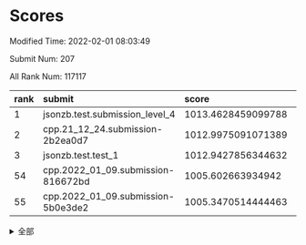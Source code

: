 # Scores

Modified Time: 2022-02-01 08:03:49

Submit Num: 207

All Rank Num: 117117

| rank |               submit               |       score        |       sigma        | pk_num |
| :--- | :--------------------------------- | :----------------- | :----------------- | :----- |
| 1    | jsonzb.test.submission_level_4     | 1013.4628459099788 | 0.8323153501527489 | 2264   |
| 2    | cpp.21_12_24.submission-2b2ea0d7   | 1012.9975091071389 | 0.8179413608883904 | 2264   |
| 3    | jsonzb.test.test_1                 | 1012.9427856344632 | 0.8151344858129262 | 2260   |
| 54   | cpp.2022_01_09.submission-816672bd | 1005.602663934942  | 0.7228098528104852 | 2267   |
| 55   | cpp.2022_01_09.submission-5b0e3de2 | 1005.3470514444463 | 0.7307277925520884 | 2264   |


<details>
<summary>全部</summary>

| rank |                 submit                 |       score        |       sigma        | pk_num |
| :--- | :------------------------------------- | :----------------- | :----------------- | :----- |
| 1    | jsonzb.test.submission_level_4         | 1013.4628459099788 | 0.8323153501527489 | 2264   |
| 2    | cpp.21_12_24.submission-2b2ea0d7       | 1012.9975091071389 | 0.8179413608883904 | 2264   |
| 3    | jsonzb.test.test_1                     | 1012.9427856344632 | 0.8151344858129262 | 2260   |
| 4    | gobigger.level_3.submission_level_3_35 | 1011.6651179052734 | 0.7795823427591746 | 2269   |
| 5    | gobigger.level_3.submission_level_3_25 | 1011.620625585003  | 0.7829689063286417 | 2265   |
| 6    | gobigger.level_3.submission_level_3_6  | 1011.4280188172534 | 0.7489073361438642 | 2266   |
| 7    | gobigger.level_3.submission_level_3_14 | 1011.0390220342309 | 0.7648531683571764 | 2263   |
| 8    | gobigger.level_3.submission_level_3_40 | 1010.932715955572  | 0.7590955696788839 | 2261   |
| 9    | gobigger.level_3.submission_level_3_36 | 1010.7419046917528 | 0.7761314949332311 | 2260   |
| 10   | gobigger.level_3.submission_level_3_18 | 1010.7050400290183 | 0.7437040447230974 | 2260   |
| 11   | gobigger.level_3.submission_level_3_39 | 1010.6863976375504 | 0.7680178420210495 | 2266   |
| 12   | gobigger.level_3.submission_level_3_34 | 1010.5922313924291 | 0.7547375739386114 | 2258   |
| 13   | gobigger.level_3.submission_level_3_5  | 1010.5354696918156 | 0.763249328103701  | 2262   |
| 14   | gobigger.level_3.submission_level_3_9  | 1010.5349872242017 | 0.7651335824079788 | 2262   |
| 15   | gobigger.level_3.submission_level_3_30 | 1010.4543253802702 | 0.7582224606268873 | 2271   |
| 16   | gobigger.level_3.submission_level_3_0  | 1010.4509724292571 | 0.7641827936609815 | 2256   |
| 17   | gobigger.level_3.submission_level_3_2  | 1010.381211932902  | 0.7780980807251046 | 2263   |
| 18   | gobigger.level_3.submission_level_3_15 | 1010.335238315546  | 0.7335849815287542 | 2265   |
| 19   | gobigger.level_3.submission_level_3_26 | 1010.3319621346496 | 0.768483727000869  | 2260   |
| 20   | gobigger.level_3.submission_level_3_49 | 1010.288221876687  | 0.7910200908647965 | 2264   |
| 21   | gobigger.level_3.submission_level_3_16 | 1010.2502352430369 | 0.7615848471153527 | 2264   |
| 22   | gobigger.level_3.submission_level_3_47 | 1010.1685410755199 | 0.730948427747596  | 2263   |
| 23   | gobigger.level_3.submission_level_3_33 | 1010.1672945720131 | 0.7628854396529346 | 2268   |
| 24   | gobigger.level_3.submission_level_3_42 | 1010.1484463654427 | 0.7546508891754191 | 2258   |
| 25   | gobigger.level_3.submission_level_3_23 | 1010.0351149206292 | 0.7778373634072793 | 2269   |
| 26   | gobigger.level_3.submission_level_3_31 | 1009.9864632007501 | 0.7761810172473165 | 2266   |
| 27   | gobigger.level_3.submission_level_3_20 | 1009.9775238345542 | 0.7492208044457981 | 2263   |
| 28   | gobigger.level_3.submission_level_3_48 | 1009.9140473079393 | 0.7411697276324625 | 2267   |
| 29   | gobigger.level_3.submission_level_3_43 | 1009.8317882717565 | 0.759894003532236  | 2262   |
| 30   | gobigger.level_3.submission_level_3_45 | 1009.8291161030672 | 0.7508305735179666 | 2266   |
| 31   | gobigger.level_3.submission_level_3_38 | 1009.8269921067131 | 0.771919519764944  | 2266   |
| 32   | gobigger.level_3.submission_level_3_32 | 1009.8065086941566 | 0.7473887774519836 | 2266   |
| 33   | gobigger.level_3.submission_level_3_27 | 1009.7107525932132 | 0.7500266866256275 | 2263   |
| 34   | gobigger.level_3.submission_level_3_4  | 1009.6948462395172 | 0.7342832891543787 | 2268   |
| 35   | gobigger.level_3.submission_level_3_12 | 1009.6903270236951 | 0.740396880035377  | 2269   |
| 36   | gobigger.level_3.submission_level_3_10 | 1009.5371571140419 | 0.7547029663251057 | 2265   |
| 37   | gobigger.level_3.submission_level_3_7  | 1009.4281595563665 | 0.7860956941596097 | 2267   |
| 38   | gobigger.level_3.submission_level_3_19 | 1009.3612062927108 | 0.7403051703911083 | 2261   |
| 39   | gobigger.level_3.submission_level_3_24 | 1009.3417618913085 | 0.7381417651141865 | 2259   |
| 40   | gobigger.level_3.submission_level_3_8  | 1009.2858828704881 | 0.7483266008659823 | 2263   |
| 41   | gobigger.level_3.submission_level_3_13 | 1009.2819273713692 | 0.7702442386943841 | 2260   |
| 42   | gobigger.level_3.submission_level_3_11 | 1009.2643240738055 | 0.7711166332228913 | 2267   |
| 43   | gobigger.level_3.submission_level_3_29 | 1009.2258429368937 | 0.753641038215243  | 2261   |
| 44   | gobigger.level_3.submission_level_3_1  | 1009.1834523560291 | 0.7476470892176681 | 2263   |
| 45   | gobigger.level_3.submission_level_3_46 | 1009.0736664100722 | 0.729566916560773  | 2267   |
| 46   | gobigger.level_3.submission_level_3_3  | 1009.0085017272373 | 0.7411138085703958 | 2263   |
| 47   | gobigger.level_3.submission_level_3_41 | 1008.9902159522778 | 0.7430024904791822 | 2267   |
| 48   | gobigger.level_3.submission_level_3_17 | 1008.8774491418563 | 0.7447820083104186 | 2258   |
| 49   | gobigger.level_3.submission_level_3_28 | 1008.8713800023835 | 0.7228204648303634 | 2265   |
| 50   | gobigger.level_3.submission_level_3_22 | 1008.7471683877478 | 0.7568457697649076 | 2266   |
| 51   | gobigger.level_3.submission_level_3_37 | 1008.7359095697167 | 0.7745553089811333 | 2265   |
| 52   | gobigger.level_3.submission_level_3_44 | 1008.4387619659049 | 0.749167709841853  | 2260   |
| 53   | gobigger.level_3.submission_level_3_21 | 1008.3691181093917 | 0.7442497851982915 | 2258   |
| 54   | cpp.2022_01_09.submission-816672bd     | 1005.602663934942  | 0.7228098528104852 | 2267   |
| 55   | cpp.2022_01_09.submission-5b0e3de2     | 1005.3470514444463 | 0.7307277925520884 | 2264   |
| 56   | gobigger.level_1.submission_level_1_47 | 1005.1070434449755 | 0.7262228747622553 | 2265   |
| 57   | gobigger.level_1.submission_level_1_17 | 1004.9363871051321 | 0.7033994987628196 | 2263   |
| 58   | gobigger.level_1.submission_level_1_21 | 1004.8825925118534 | 0.7322274018248257 | 2260   |
| 59   | gobigger.level_1.submission_level_1_32 | 1004.7075844967433 | 0.7268420970474596 | 2261   |
| 60   | gobigger.level_1.submission_level_1_1  | 1004.6693820843536 | 0.7231231633969474 | 2262   |
| 61   | gobigger.level_1.submission_level_1_33 | 1004.245383713523  | 0.7238933811195681 | 2264   |
| 62   | gobigger.level_1.submission_level_1_29 | 1004.1326509770976 | 0.7219360731790462 | 2265   |
| 63   | gobigger.level_1.submission_level_1_46 | 1003.8589645489866 | 0.7202796608052273 | 2264   |
| 64   | gobigger.level_1.submission_level_1_22 | 1003.8424530334574 | 0.7140749593920566 | 2264   |
| 65   | gobigger.level_1.submission_level_1_19 | 1003.8270680703918 | 0.715863619109036  | 2263   |
| 66   | gobigger.level_1.submission_level_1_48 | 1003.8034265129116 | 0.7234625071017231 | 2258   |
| 67   | gobigger.level_1.submission_level_1_40 | 1003.7317577771906 | 0.7266957801307513 | 2262   |
| 68   | gobigger.level_1.submission_level_1_2  | 1003.7269654681129 | 0.7159323265837353 | 2261   |
| 69   | gobigger.level_1.submission_level_1_6  | 1003.7151119076699 | 0.7124333620161218 | 2261   |
| 70   | gobigger.level_1.submission_level_1_34 | 1003.6787210293446 | 0.7301206321248794 | 2267   |
| 71   | gobigger.level_1.submission_level_1_9  | 1003.647730272241  | 0.7279475511134181 | 2261   |
| 72   | gobigger.level_1.submission_level_1_30 | 1003.6218148122451 | 0.7302150328941897 | 2256   |
| 73   | gobigger.level_1.submission_level_1_15 | 1003.5797755986378 | 0.7126733248875449 | 2263   |
| 74   | gobigger.level_1.submission_level_1_44 | 1003.5260007253235 | 0.7202591964190093 | 2261   |
| 75   | gobigger.level_1.submission_level_1_41 | 1003.5163711785111 | 0.7301900208385025 | 2264   |
| 76   | gobigger.level_1.submission_level_1_5  | 1003.5021376766823 | 0.7171193423059508 | 2269   |
| 77   | gobigger.level_1.submission_level_1_23 | 1003.4404647349952 | 0.7178139190826942 | 2258   |
| 78   | gobigger.level_1.submission_level_1_27 | 1003.4089535824639 | 0.7214988487788482 | 2262   |
| 79   | gobigger.level_1.submission_level_1_8  | 1003.3954521487393 | 0.7161130058610264 | 2262   |
| 80   | gobigger.level_1.submission_level_1_39 | 1003.3704435261034 | 0.7344290247543169 | 2263   |
| 81   | gobigger.level_1.submission_level_1_43 | 1003.345872439391  | 0.7150625736878826 | 2265   |
| 82   | gobigger.level_1.submission_level_1_20 | 1003.2965662219534 | 0.714638648178633  | 2262   |
| 83   | gobigger.level_1.submission_level_1_45 | 1003.2329018481962 | 0.7037050816166505 | 2262   |
| 84   | gobigger.level_1.submission_level_1_7  | 1003.1572305930216 | 0.7250484307547808 | 2269   |
| 85   | gobigger.level_1.submission_level_1_37 | 1003.1474339959807 | 0.7188930857222328 | 2264   |
| 86   | gobigger.level_1.submission_level_1_10 | 1003.0936186796212 | 0.7268250371821899 | 2265   |
| 87   | gobigger.level_1.submission_level_1_12 | 1002.9982677645946 | 0.7173694388792631 | 2263   |
| 88   | gobigger.level_1.submission_level_1_13 | 1002.9718602926055 | 0.7159749656069884 | 2268   |
| 89   | gobigger.level_1.submission_level_1_3  | 1002.9142405252344 | 0.7238900738165964 | 2264   |
| 90   | gobigger.level_1.submission_level_1_31 | 1002.8869910390707 | 0.7123756979780504 | 2261   |
| 91   | gobigger.level_1.submission_level_1_4  | 1002.8311184429824 | 0.7267676838618429 | 2261   |
| 92   | gobigger.level_1.submission_level_1_36 | 1002.8197206669034 | 0.716839706215072  | 2252   |
| 93   | gobigger.level_1.submission_level_1_42 | 1002.7959818055494 | 0.711618280452558  | 2263   |
| 94   | gobigger.level_1.submission_level_1_14 | 1002.7524102396849 | 0.7264799986877651 | 2262   |
| 95   | gobigger.level_1.submission_level_1_28 | 1002.6585900713366 | 0.7061998154261218 | 2260   |
| 96   | gobigger.level_1.submission_level_1_18 | 1002.6362058417446 | 0.7202598311720041 | 2265   |
| 97   | gobigger.level_1.submission_level_1_24 | 1002.5660435345968 | 0.7124795887550328 | 2271   |
| 98   | gobigger.level_1.submission_level_1_35 | 1002.4905040585348 | 0.7199459091826301 | 2259   |
| 99   | gobigger.level_1.submission_level_1_0  | 1002.4821476276664 | 0.7123149205485468 | 2264   |
| 100  | gobigger.level_1.submission_level_1_26 | 1002.3927085355019 | 0.7089669583958439 | 2262   |
| 101  | gobigger.level_1.submission_level_1_11 | 1002.3007289734085 | 0.7122873428732691 | 2262   |
| 102  | gobigger.level_1.submission_level_1_16 | 1002.2625581888046 | 0.7205771152767695 | 2262   |
| 103  | gobigger.level_1.submission_level_1_49 | 1001.7048567379774 | 0.7054028017344897 | 2259   |
| 104  | gobigger.level_1.submission_level_1_25 | 1001.6434657971631 | 0.7166610330761735 | 2266   |
| 105  | gobigger.level_1.submission_level_1_38 | 1001.3525836607556 | 0.7117220733994036 | 2266   |
| 106  | gobigger.random.submission_random_46   | 997.5782221814396  | 0.699800477035616  | 2264   |
| 107  | gobigger.random.submission_random_43   | 997.1293993083503  | 0.7021657178736935 | 2267   |
| 108  | gobigger.random.submission_random_16   | 997.1275547058714  | 0.7039232687624035 | 2264   |
| 109  | gobigger.random.submission_random_3    | 997.1056957347532  | 0.7117835699537637 | 2263   |
| 110  | gobigger.random.submission_random_36   | 996.7531014106995  | 0.7159575863645913 | 2263   |
| 111  | gobigger.random.submission_random_32   | 996.6266782489579  | 0.7064820644805784 | 2265   |
| 112  | gobigger.random.submission_random_21   | 996.6106696434434  | 0.7125090809283101 | 2263   |
| 113  | gobigger.random.submission_random_5    | 996.5886422076256  | 0.7065888431390868 | 2262   |
| 114  | gobigger.random.submission_random_24   | 996.5675932551801  | 0.7086431365790276 | 2267   |
| 115  | gobigger.random.submission_random_45   | 996.4992438447382  | 0.715200766217477  | 2262   |
| 116  | gobigger.random.submission_random_37   | 996.4669333484926  | 0.7185652641286382 | 2265   |
| 117  | gobigger.random.submission_random_23   | 996.4658624573143  | 0.7236571749774934 | 2265   |
| 118  | gobigger.random.submission_random_47   | 996.4161665450314  | 0.7176677850050753 | 2262   |
| 119  | gobigger.random.submission_random_14   | 996.3544521286827  | 0.706597360512154  | 2268   |
| 120  | gobigger.random.submission_random_38   | 996.2663190990443  | 0.716756371269231  | 2261   |
| 121  | gobigger.random.submission_random_40   | 996.1070879762972  | 0.7131701513363494 | 2265   |
| 122  | gobigger.random.submission_random_17   | 996.0815284406264  | 0.7078105420695917 | 2269   |
| 123  | gobigger.random.submission_random_27   | 996.0658492024563  | 0.721224613263125  | 2264   |
| 124  | gobigger.random.submission_random_8    | 996.0566493826419  | 0.7085147145028378 | 2262   |
| 125  | gobigger.random.submission_random_28   | 996.0506921158019  | 0.7091170750929008 | 2270   |
| 126  | gobigger.random.submission_random_26   | 995.9894833354931  | 0.7115878081394252 | 2266   |
| 127  | gobigger.random.submission_random_1    | 995.8970545482548  | 0.7055229084511673 | 2257   |
| 128  | gobigger.random.submission_random_20   | 995.8805976823944  | 0.7118980547443929 | 2264   |
| 129  | gobigger.random.submission_random_48   | 995.8474345122095  | 0.7084237896157339 | 2263   |
| 130  | gobigger.random.submission_random_6    | 995.8348220408227  | 0.716547377319301  | 2267   |
| 131  | gobigger.random.submission_random_49   | 995.7720277819211  | 0.7160918366517496 | 2260   |
| 132  | gobigger.random.submission_random_35   | 995.7474220681622  | 0.7154653928822201 | 2266   |
| 133  | gobigger.random.submission_random_10   | 995.7386132893274  | 0.7140520624796766 | 2259   |
| 134  | gobigger.random.submission_random_18   | 995.7024681165033  | 0.7021523403386652 | 2269   |
| 135  | gobigger.random.submission_random_4    | 995.5768367384368  | 0.703441050697369  | 2258   |
| 136  | gobigger.random.submission_random_41   | 995.4844047109112  | 0.7138955351473824 | 2266   |
| 137  | gobigger.random.submission_random_11   | 995.4632442814343  | 0.7205401643463072 | 2265   |
| 138  | gobigger.random.submission_random_44   | 995.3971997124264  | 0.7202964093796174 | 2261   |
| 139  | gobigger.random.submission_random_22   | 995.367311783542   | 0.7189483646185453 | 2261   |
| 140  | gobigger.random.submission_random_33   | 995.3628657236083  | 0.710194788436938  | 2264   |
| 141  | gobigger.random.submission_random_7    | 995.3538140680515  | 0.7227712085005622 | 2258   |
| 142  | gobigger.random.submission_random_2    | 995.3092448873897  | 0.7090916122593006 | 2260   |
| 143  | gobigger.random.submission_random_15   | 995.2861103696396  | 0.7190329619701908 | 2264   |
| 144  | gobigger.random.submission_random_31   | 995.1906674836163  | 0.7109034785340633 | 2258   |
| 145  | gobigger.random.submission_random_9    | 995.1320918526256  | 0.7189900499345908 | 2269   |
| 146  | gobigger.random.submission_random_42   | 995.1152018005632  | 0.7220471030350392 | 2261   |
| 147  | gobigger.random.submission_random_12   | 994.9967396292939  | 0.7118362882413768 | 2266   |
| 148  | gobigger.random.submission_random_30   | 994.9613961943834  | 0.722938907499859  | 2261   |
| 149  | gobigger.random.submission_random_29   | 994.8562483433005  | 0.7242696227766647 | 2260   |
| 150  | gobigger.random.submission_random_0    | 994.7936264877009  | 0.7158696227766813 | 2265   |
| 151  | gobigger.random.submission_random_19   | 994.787538322072   | 0.7015072935484435 | 2268   |
| 152  | gobigger.random.submission_random_34   | 994.6303140986207  | 0.7182354364226279 | 2266   |
| 153  | gobigger.random.submission_random_13   | 994.4852462412346  | 0.7112505404235425 | 2259   |
| 154  | gobigger.random.submission_random_39   | 994.4708721516039  | 0.7082262039354389 | 2262   |
| 155  | gobigger.random.submission_random_25   | 994.4508523645042  | 0.6989690160851286 | 2260   |
| 156  | gobigger.level_2.submission_level_2_43 | 994.1939033530791  | 0.7249040972709122 | 2265   |
| 157  | gobigger.level_2.submission_level_2_27 | 994.0495409440596  | 0.726443173320291  | 2262   |
| 158  | gobigger.level_2.submission_level_2_6  | 993.8736854495456  | 0.7372334685108501 | 2266   |
| 159  | gobigger.level_2.submission_level_2_47 | 993.8248127019101  | 0.7331164914126308 | 2261   |
| 160  | gobigger.level_2.submission_level_2_36 | 993.1851888543366  | 0.7386263768155361 | 2259   |
| 161  | gobigger.level_2.submission_level_2_38 | 993.1638191768915  | 0.7337632888152505 | 2265   |
| 162  | gobigger.level_2.submission_level_2_11 | 993.1558724057159  | 0.751625490459339  | 2264   |
| 163  | gobigger.level_2.submission_level_2_5  | 993.0600092754584  | 0.7411357868828948 | 2254   |
| 164  | gobigger.level_2.submission_level_2_45 | 993.0582872566293  | 0.7442049611983171 | 2262   |
| 165  | gobigger.level_2.submission_level_2_44 | 992.9258333579954  | 0.7245057280629179 | 2261   |
| 166  | gobigger.level_2.submission_level_2_37 | 992.9255264435542  | 0.735026915187303  | 2261   |
| 167  | gobigger.level_2.submission_level_2_9  | 992.9149754734376  | 0.745107587530287  | 2260   |
| 168  | gobigger.level_2.submission_level_2_31 | 992.8735521680926  | 0.7347739477692286 | 2265   |
| 169  | gobigger.level_2.submission_level_2_33 | 992.8060019796434  | 0.7473549057453437 | 2260   |
| 170  | gobigger.level_2.submission_level_2_18 | 992.6670842603111  | 0.7463912297124767 | 2265   |
| 171  | gobigger.level_2.submission_level_2_48 | 992.3956313329077  | 0.7272849317489509 | 2264   |
| 172  | gobigger.level_2.submission_level_2_14 | 992.334233830422   | 0.7360228138823238 | 2256   |
| 173  | gobigger.level_2.submission_level_2_12 | 992.2768163640155  | 0.7438933197008841 | 2265   |
| 174  | gobigger.level_2.submission_level_2_19 | 992.274472147313   | 0.7548157440023114 | 2257   |
| 175  | gobigger.level_2.submission_level_2_25 | 992.2696715901264  | 0.7242331673654891 | 2264   |
| 176  | gobigger.level_2.submission_level_2_26 | 992.2659292000545  | 0.7347678245457084 | 2266   |
| 177  | gobigger.level_2.submission_level_2_4  | 992.2481561555005  | 0.7511967765838492 | 2265   |
| 178  | gobigger.level_2.submission_level_2_21 | 992.24425051726    | 0.7439037876184861 | 2261   |
| 179  | gobigger.level_2.submission_level_2_2  | 992.2437677166548  | 0.745476391373362  | 2268   |
| 180  | gobigger.level_2.submission_level_2_49 | 992.1582590557784  | 0.7369503175997291 | 2263   |
| 181  | gobigger.level_2.submission_level_2_15 | 992.0579035034332  | 0.7347282922538857 | 2263   |
| 182  | gobigger.level_2.submission_level_2_39 | 991.950741827007   | 0.7570945316359973 | 2263   |
| 183  | gobigger.level_2.submission_level_2_40 | 991.9478119375135  | 0.754619556488924  | 2258   |
| 184  | gobigger.level_2.submission_level_2_41 | 991.9331230891268  | 0.7405668898925014 | 2266   |
| 185  | gobigger.level_2.submission_level_2_34 | 991.9100606499993  | 0.75684413239875   | 2261   |
| 186  | gobigger.level_2.submission_level_2_1  | 991.8440944440977  | 0.7361937994828825 | 2266   |
| 187  | gobigger.level_2.submission_level_2_35 | 991.837168014947   | 0.736491232994569  | 2262   |
| 188  | gobigger.level_2.submission_level_2_22 | 991.8348969190449  | 0.7327476331703681 | 2264   |
| 189  | gobigger.level_2.submission_level_2_8  | 991.6604932973453  | 0.7392089143758668 | 2264   |
| 190  | gobigger.level_2.submission_level_2_24 | 991.6370151229243  | 0.7546910627451879 | 2259   |
| 191  | gobigger.level_2.submission_level_2_46 | 991.5985385800401  | 0.7459811928443655 | 2261   |
| 192  | gobigger.level_2.submission_level_2_16 | 991.5906691802446  | 0.7354955862667663 | 2264   |
| 193  | gobigger.level_2.submission_level_2_23 | 991.5717480926912  | 0.7514634168432976 | 2264   |
| 194  | gobigger.level_2.submission_level_2_28 | 991.3368304748958  | 0.7673229209666818 | 2261   |
| 195  | gobigger.level_2.submission_level_2_29 | 991.2302989692045  | 0.7606286699416822 | 2263   |
| 196  | gobigger.level_2.submission_level_2_13 | 991.1862987692813  | 0.7694851649070511 | 2266   |
| 197  | gobigger.level_2.submission_level_2_30 | 991.1435702593332  | 0.7662093032845612 | 2263   |
| 198  | gobigger.level_2.submission_level_2_0  | 991.1190128681128  | 0.7590084164588375 | 2264   |
| 199  | gobigger.level_2.submission_level_2_7  | 991.0712753906473  | 0.7464269188100182 | 2271   |
| 200  | gobigger.level_2.submission_level_2_17 | 991.0625257241554  | 0.7443126678212799 | 2256   |
| 201  | gobigger.level_2.submission_level_2_42 | 990.8340153351426  | 0.76045356837187   | 2266   |
| 202  | gobigger.level_2.submission_level_2_32 | 990.7107989885649  | 0.7444550451442594 | 2262   |
| 203  | gobigger.level_2.submission_level_2_10 | 989.938569915115   | 0.7609500693526828 | 2266   |
| 204  | gobigger.level_2.submission_level_2_3  | 989.1708187645006  | 0.7632971515801648 | 2263   |
| 205  | gobigger.level_2.submission_level_2_20 | 988.7070918966969  | 0.8033573989605755 | 2258   |
| 206  | gobigger.none.submission_none_1        | 978.053811475597   | 1.211866221711463  | 2257   |
| 207  | gobigger.none.submission_none_0        | 976.1200380654714  | 1.3538624073202064 | 2268   |

</details>